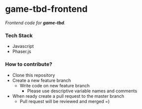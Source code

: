 # game-tbd-frontend

*Frontend code for __game-tbd__.*

### Tech Stack

* Javascript
* Phaser.js

### How to contribute?

* Clone this repository
* Create a new feature branch
  * Write code on new feature branch
    * Please use descriptive variable names and comments
* When ready create a pull request to the master branch
  * Pull request will be reviewed and merged =)
